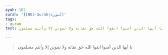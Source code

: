 ```yaml
---
ayah: 102
surah: '[[003-Surah|سورة]]'
tags:
- quran
text: يا أيها الذين آمنوا اتقوا الله حق تقاته ولا تموتن إلا وأنتم مسلمون

---
```

> يا أيها الذين آمنوا اتقوا الله حق تقاته ولا تموتن إلا وأنتم مسلمون
